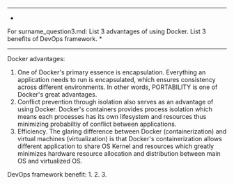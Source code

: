 **********************************************************************
*
For surname_question3.md:
List 3 advantages of using Docker. 
List 3 benefits of DevOps framework.
*
**********************************************************************

Docker advantages:
1. One of Docker's primary essence is encapsulation. Everything an application needs to run is encapsulated, which ensures consistency across different environments. In other words, PORTABILITY is one of Docker's great advantages.
2. Conflict prevention through isolation also serves as an advantage of using Docker. Docker's containers provides process isolation which means each processes has its own lifesystem and resources thus minimizing probabiltiy of conflict between applications.
3. Efficiency. The glaring difference between Docker (containerization) and virtual machines (virtualization) is that Docker's containerization allows different application to share OS Kernel and resources which greatly minimizes hardware resource allocation and distribution between main OS and virtualized OS.

DevOps framework benefit:
1. 
2. 
3. 



